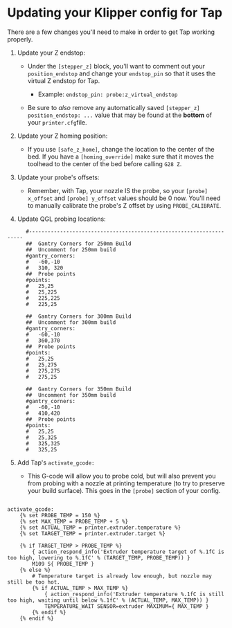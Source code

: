 # Updating your Klipper config for Tap

There are a few changes you'll need to make in order to get Tap working properly.

1. Update your Z endstop: 
   
   - Under the `[stepper_z]` block, you'll want to comment out your `position_endstop` and change your `endstop_pin` so that it uses the virtual Z endstop for Tap.
   
      - Example: `endstop_pin: probe:z_virtual_endstop`
   
   - Be sure to *also* remove any automatically saved `[stepper_z] position_endstop: ...` value that may be found at the **bottom** of your `printer.cfg`file.

2. Update your Z homing position: 
   
   - If you use `[safe_z_home]`, change the location to the center of the bed. If you have a `[homing_override]` make sure that it moves the toolhead to the center of the bed before calling `G28 Z`.
   
3. Update your probe's offsets: 
   
   - Remember, with Tap, your nozzle IS the probe, so your `[probe] x_offset` and `[probe] y_offset` values should be 0 now. You'll need to manually calibrate the probe's Z offset by using `PROBE_CALIBRATE`.

4.  Update QGL probing locations:
```
      #--------------------------------------------------------------------
      ##  Gantry Corners for 250mm Build
      ##  Uncomment for 250mm build
      #gantry_corners:
      #   -60,-10
      #   310, 320
      ##  Probe points
      #points:
      #   25,25
      #   25,225
      #   225,225
      #   225,25
    
      ##  Gantry Corners for 300mm Build
      ##  Uncomment for 300mm build
      #gantry_corners:
      #   -60,-10
      #   360,370
      ##  Probe points
      #points:
      #   25,25
      #   25,275
      #   275,275
      #   275,25

      ##  Gantry Corners for 350mm Build
      ##  Uncomment for 350mm build
      #gantry_corners:
      #   -60,-10
      #   410,420
      ##  Probe points
      #points:
      #   25,25
      #   25,325
      #   325,325
      #   325,25
```
            
5. Add Tap's `activate_gcode:`  
   
   - This G-code will allow you to probe cold, but will also prevent you from probing with a nozzle at printing temperature (to try to preserve your build surface). This goes in the `[probe]` section of your config.  

```jinja

activate_gcode:
    {% set PROBE_TEMP = 150 %}
    {% set MAX_TEMP = PROBE_TEMP + 5 %}
    {% set ACTUAL_TEMP = printer.extruder.temperature %}
    {% set TARGET_TEMP = printer.extruder.target %}

    {% if TARGET_TEMP > PROBE_TEMP %}
        { action_respond_info('Extruder temperature target of %.1fC is too high, lowering to %.1fC' % (TARGET_TEMP, PROBE_TEMP)) }
        M109 S{ PROBE_TEMP }
    {% else %}
        # Temperature target is already low enough, but nozzle may still be too hot.
        {% if ACTUAL_TEMP > MAX_TEMP %}
            { action_respond_info('Extruder temperature %.1fC is still too high, waiting until below %.1fC' % (ACTUAL_TEMP, MAX_TEMP)) }
            TEMPERATURE_WAIT SENSOR=extruder MAXIMUM={ MAX_TEMP }
        {% endif %}
    {% endif %}
    
```
